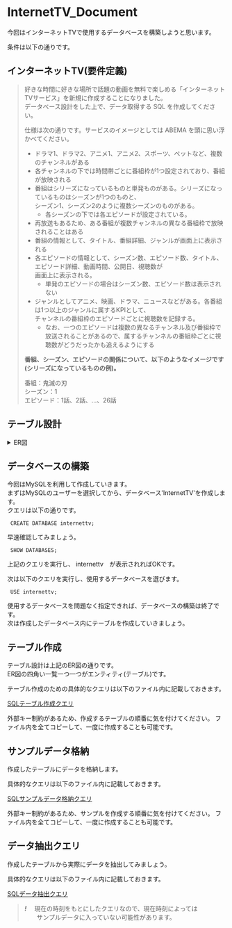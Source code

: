 # InternetTV_Document
今回はインターネットTVで使用するデータベースを構築しようと思います。  

条件は以下の通りです。
## インターネットTV(要件定義)
> 好きな時間に好きな場所で話題の動画を無料で楽しめる「インターネットTVサービス」を新規に作成することになりました。  
>データベース設計をした上で、データ取得する SQL を作成してください。
>
>仕様は次の通りです。サービスのイメージとしては ABEMA を頭に思い浮かべてください。
>
> - ドラマ1、ドラマ2、アニメ1、アニメ2、スポーツ、ペットなど、複数のチャンネルがある  
> - 各チャンネルの下では時間帯ごとに番組枠が1つ設定されており、番組が放映される  
> - 番組はシリーズになっているものと単発ものがある。シリーズになっているものはシーズンが1つのものと、  
> シーズン1、シーズン2のように複数シーズンのものがある。  
>   - 各シーズンの下では各エピソードが設定されている。  
> - 再放送もあるため、ある番組が複数チャンネルの異なる番組枠で放映されることはある  
> - 番組の情報として、タイトル、番組詳細、ジャンルが画面上に表示される  
> - 各エピソードの情報として、シーズン数、エピソード数、タイトル、エピソード詳細、動画時間、公開日、視聴数が  
>     画面上に表示される。  
>   - 単発のエピソードの場合はシーズン数、エピソード数は表示されない  
> - ジャンルとしてアニメ、映画、ドラマ、ニュースなどがある。各番組は1つ以上のジャンルに属するKPIとして、  
>   チャンネルの番組枠のエピソードごとに視聴数を記録する。  
>     - なお、一つのエピソードは複数の異なるチャンネル及び番組枠で放送されることがあるので、属するチャンネルの番組枠ごとに視聴数がどうだったかも追えるようにする
> 
> **番組、シーズン、エピソードの関係について、以下のようなイメージです(シリーズになっているものの例)。**  
> 
>番組：鬼滅の刃  
>シーズン：1  
>エピソード：1話、2話、...、26話  

## テーブル設計
<details>
 
<summary>ER図</summary>


![plantuml](https://github.com/MatsudaSaku/InternetTV_Document/assets/149235059/49806853-e3d2-474a-b662-f39c338cf6ce)

</details>

## データベースの構築
今回はMySQLを利用して作成していきます。  
まずはMySQLのユーザーを選択してから、データベース'InternetTV'を作成します。  
クエリは以下の通りです。  
```mysql
 CREATE DATABASE internettv;
```
早速確認してみましょう。

```mysql
 SHOW DATABASES;
```

上記のクエリを実行し、
internettv　が表示されればOKです。

次は以下のクエリを実行し、使用するデータベースを選びます。

```mysql
 USE internettv;
```
使用するデータベースを問題なく指定できれば、データベースの構築は終了です。  
次は作成したデータベース内にテーブルを作成していきましょう。

## テーブル作成
テーブル設計は上記のER図の通りです。  
ER図の四角い一覧一つ一つがエンティティ(テーブル)です。  

テーブル作成のための具体的なクエリは以下のファイル内に記載しておきます。

[SQLテーブル作成クエリ](/Create_Table.sql)

外部キー制約があるため、作成するテーブルの順番に気を付けてください。
ファイル内を全てコピーして、一度に作成することも可能です。

## サンプルデータ格納
作成したテーブルにデータを格納します。

具体的なクエリは以下のファイル内に記載しておきます。

[SQLサンプルデータ格納クエリ](/Create_sample.sql)

外部キー制約があるため、サンプルを作成する順番に気を付けてください。
ファイル内を全てコピーして、一度に作成することも可能です。

## データ抽出クエリ
作成したテーブルから実際にデータを抽出してみましょう。  

具体的なクエリは以下のファイル内に記載しておきます。

[SQLデータ抽出クエリ](/quest_step3.sql)

>  ***!***
>  　現在の時刻をもとにしたクエリなので、現在時刻によっては  
>　　サンプルデータに入っていない可能性があります。


